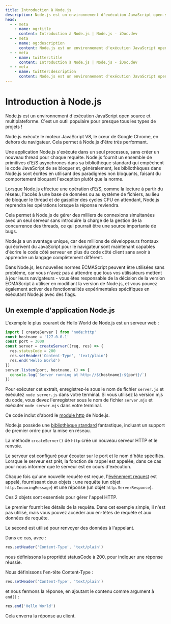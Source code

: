 ```yaml
---
title: Introduction à Node.js
description: Node.js est un environnement d'exécution JavaScript open-source et multiplateforme qui permet aux développeurs d'exécuter JavaScript côté serveur, offrant des performances élevées et une grande évolutivité.
head:
  - - meta
    - name: og:title
      content: Introduction à Node.js | Node.js - iDoc.dev
  - - meta
    - name: og:description
      content: Node.js est un environnement d'exécution JavaScript open-source et multiplateforme qui permet aux développeurs d'exécuter JavaScript côté serveur, offrant des performances élevées et une grande évolutivité.
  - - meta
    - name: twitter:title
      content: Introduction à Node.js | Node.js - iDoc.dev
  - - meta
    - name: twitter:description
      content: Node.js est un environnement d'exécution JavaScript open-source et multiplateforme qui permet aux développeurs d'exécuter JavaScript côté serveur, offrant des performances élevées et une grande évolutivité.
---
```



# Introduction à Node.js

Node.js est un environnement d'exécution JavaScript open source et multiplateforme. C'est un outil populaire pour presque tous les types de projets !

Node.js exécute le moteur JavaScript V8, le cœur de Google Chrome, en dehors du navigateur. Cela permet à Node.js d'être très performant.

Une application Node.js s'exécute dans un seul processus, sans créer un nouveau thread pour chaque requête. Node.js fournit un ensemble de primitives d'E/S asynchrones dans sa bibliothèque standard qui empêchent le code JavaScript de se bloquer et, généralement, les bibliothèques dans Node.js sont écrites en utilisant des paradigmes non bloquants, faisant du comportement bloquant l'exception plutôt que la norme.

Lorsque Node.js effectue une opération d'E/S, comme la lecture à partir du réseau, l'accès à une base de données ou au système de fichiers, au lieu de bloquer le thread et de gaspiller des cycles CPU en attendant, Node.js reprendra les opérations lorsque la réponse reviendra.

Cela permet à Node.js de gérer des milliers de connexions simultanées avec un seul serveur sans introduire la charge de la gestion de la concurrence des threads, ce qui pourrait être une source importante de bugs.

Node.js a un avantage unique, car des millions de développeurs frontaux qui écrivent du JavaScript pour le navigateur sont maintenant capables d'écrire le code côté serveur en plus du code côté client sans avoir à apprendre un langage complètement différent.

Dans Node.js, les nouvelles normes ECMAScript peuvent être utilisées sans problème, car vous n'avez pas à attendre que tous vos utilisateurs mettent à jour leurs navigateurs - vous êtes responsable de la décision de la version ECMAScript à utiliser en modifiant la version de Node.js, et vous pouvez également activer des fonctionnalités expérimentales spécifiques en exécutant Node.js avec des flags.

## Un exemple d'application Node.js

L'exemple le plus courant de Hello World de Node.js est un serveur web :

```js
import { createServer } from 'node:http'
const hostname = '127.0.0.1'
const port = 3000
const server = createServer((req, res) => {
  res.statusCode = 200
  res.setHeader('Content-Type', 'text/plain')
  res.end('Hello World')
})
server.listen(port, hostname, () => {
  console.log(`Server running at http://${hostname}:${port}/`)
})
```

Pour exécuter cet extrait, enregistrez-le sous le nom de fichier `server.js` et exécutez `node server.js` dans votre terminal. Si vous utilisez la version mjs du code, vous devez l'enregistrer sous le nom de fichier `server.mjs` et exécuter `node server.mjs` dans votre terminal.

Ce code inclut d'abord le [module http](/fr/nodejs/api/http) de Node.js.

Node.js possède une [bibliothèque standard](/fr/nodejs/api/synopsis) fantastique, incluant un support de premier ordre pour la mise en réseau.

La méthode `createServer()` de `http` crée un nouveau serveur HTTP et le renvoie.

Le serveur est configuré pour écouter sur le port et le nom d'hôte spécifiés. Lorsque le serveur est prêt, la fonction de rappel est appelée, dans ce cas pour nous informer que le serveur est en cours d'exécution.

Chaque fois qu'une nouvelle requête est reçue, l'[événement request](/fr/nodejs/api/http) est appelé, fournissant deux objets : une requête (un objet `http.IncomingMessage`) et une réponse (un objet `http.ServerResponse`).

Ces 2 objets sont essentiels pour gérer l'appel HTTP.

Le premier fournit les détails de la requête. Dans cet exemple simple, il n'est pas utilisé, mais vous pouvez accéder aux en-têtes de requête et aux données de requête.

Le second est utilisé pour renvoyer des données à l'appelant.

Dans ce cas, avec :

```js
res.setHeader('Content-Type', 'text/plain')
```

nous définissons la propriété statusCode à 200, pour indiquer une réponse réussie.

Nous définissons l'en-tête Content-Type :

```js
res.setHeader('Content-Type', 'text/plain')
```

et nous fermons la réponse, en ajoutant le contenu comme argument à `end()` :

```js
res.end('Hello World')
```

Cela enverra la réponse au client.


